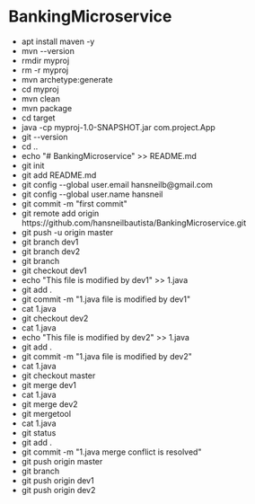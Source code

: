 # BankingMicroservice
<ul> 
 <li>apt install maven -y </li>
 <li>mvn --version</li>
 <li>rmdir myproj</li>
 <li>rm -r myproj</li>
 <li>mvn archetype:generate</li>
 <li>cd myproj</li>
 <li>mvn clean</li>
 <li>mvn package</li>
 <li>cd target</li>
 <li>java -cp myproj-1.0-SNAPSHOT.jar  com.project.App</li>
 <li>git --version</li>
 <li>cd ..</li>
 <li>echo "# BankingMicroservice" >> README.md</li>
 <li>git init</li>
 <li>git add README.md</li>
 <li>git config --global user.email hansneilb@gmail.com</li>
 <li>git config --global user.name hansneil</li>
 <li>git commit -m "first commit"</li>
 <li>git remote add origin https://github.com/hansneilbautista/BankingMicroservice.git</li>
 <li>git push -u origin master</li>
 <li>git branch dev1</li>
 <li>git branch dev2</li>
 <li>git branch</li>
 <li>git checkout dev1</li>
 <li>echo "This file is modified by dev1" >> 1.java</li>
 <li>git add .</li>
 <li>git commit -m "1.java file is modified by dev1"</li>
 <li>cat 1.java</li>
 <li>git checkout dev2</li>
 <li>cat 1.java</li>
 <li>echo "This file is modified by dev2" >> 1.java</li>
 <li>git add .</li>
 <li>git commit -m "1.java file is modified by dev2"</li>
 <li>cat 1.java</li>
 <li>git checkout master</li>
 <li>git merge dev1</li>
 <li>cat 1.java</li>
 <li>git merge dev2</li>
 <li>git mergetool</li>
 <li>cat 1.java</li>
 <li>git status</li>
 <li>git add .</li>
 <li>git commit -m "1.java merge conflict is resolved"</li>
 <li>git push origin master</li>
 <li>git branch</li>
 <li>git push origin dev1</li>
 <li>git push origin dev2</li>
 </ul>
